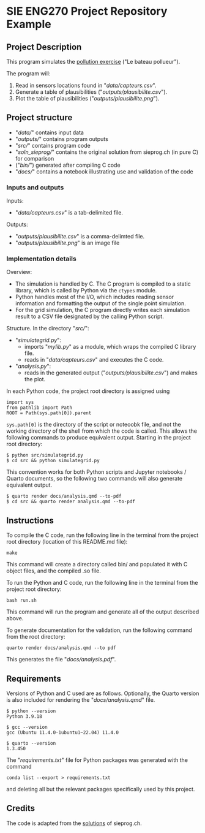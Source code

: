 # SIE ENG270 Project Repository Example

## Project Description

This program simulates the [pollution exercise](https://sieprog.ch/#c/pollution) ("Le bateau pollueur").

The program will:
1. Read in sensors locations found in "*data/capteurs.csv*".
2. Generate a table of plausibilities ("*outputs/plausibilite.csv*").
3. Plot the table of plausibilities ("*outputs/plausibilite.png*").

## Project structure

- "*data/*" contains input data
- "*outputs/*" contains program outputs
- "*src/*" contains program code
- "*soln_sieprog/*" contains the original solution from sieprog.ch (in pure C) for comparison
- ("*bin/*") generated after compiling C code
- "*docs/*" contains a notebook illustrating use and validation of the code

### Inputs and outputs

Inputs:
- "*data/capteurs.csv*" is a tab-delimited file.

Outputs:
- "*outputs/plausibilite.csv*" is a comma-delimted file.
- "*outputs/plausibilite.png*" is an image file

### Implementation details

Overview:
- The simulation is handled by C. The C program is compiled to a static library, which is called by Python via the `ctypes` module.
- Python handles most of the I/O, which includes reading sensor information and formatting the output of the single point simulation.
- For the grid simulation, the C program directly writes each simulation result to a CSV file designated by the calling Python script.

Structure. In the directory "*src/*":
- "*simulategrid.py*":
  - imports "*mylib.py*" as a module, which wraps the compiled C library file.
  - reads in "*data/capteurs.csv*" and executes the C code.
- "*analysis.py*":
  - reads in the generated output ("*outputs/plausibilite.csv*") and makes the plot.

In each Python code, the project root directory is assigned using 

```{python}
import sys
from pathlib import Path
ROOT = Path(sys.path[0]).parent
```
`sys.path[0]` is the directory of the script or noteoobk file, and not the working directory of the shell from which the code is called. This allows the following commands to produce equivalent output. Starting in the project root directory:
```
$ python src/simulategrid.py
$ cd src && python simulategrid.py
```
This convention works for both Python scripts and Jupyter notebooks / Quarto documents, so the following two commands will also generate equivalent output.
```
$ quarto render docs/analysis.qmd --to-pdf
$ cd src && quarto render analysis.qmd --to-pdf
```

## Instructions

To compile the C code, run the following line in the terminal from the project root directory (location of this README.md file):
```{sh}
make
```
This command will create a directory called bin/ and populated it with C object files, and the compiled .so file.

To run the Python and C code, run the following line in the terminal from the project root directory:
```{sh}
bash run.sh
```
This command will run the program and generate all of the output described above.

To generate documentation for the validation, run the following command from the root directory:
```{sh}
quarto render docs/analysis.qmd --to pdf
```
This generates the file "*docs/analysis.pdf*".

## Requirements

Versions of Python and C used are as follows. Optionally, the Quarto version is also included for rendering the "*docs/analysis.qmd*" file. 
```
$ python --version
Python 3.9.18

$ gcc --version
gcc (Ubuntu 11.4.0-1ubuntu1~22.04) 11.4.0

$ quarto --version
1.3.450
```

The "*requirements.txt*" file for Python packages was generated with the command
```{sh}
conda list --export > requirements.txt
```
and deleting all but the relevant packages specifically used by this project.

## Credits

The code is adapted from the [solutions](https://sieprog.ch/#c/pollution/solutions) of sieprog.ch.
